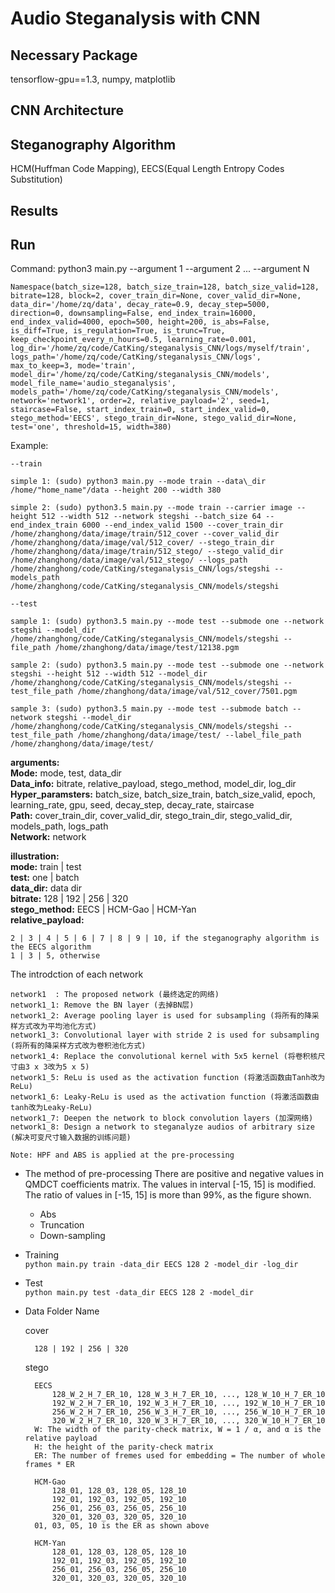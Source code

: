 # Audio Steganalysis with CNN
## Necessary Package
tensorflow-gpu==1.3, numpy, matplotlib

## CNN Architecture

## Steganography Algorithm
HCM(Huffman Code Mapping), EECS(Equal Length Entropy Codes Substitution)

## Results

## Run
Command: python3 main.py --argument 1 --argument 2 ... --argument N <br>

    Namespace(batch_size=128, batch_size_train=128, batch_size_valid=128, bitrate=128, block=2, cover_train_dir=None, cover_valid_dir=None, data_dir='/home/zq/data', decay_rate=0.9, decay_step=5000, direction=0, downsampling=False, end_index_train=16000, end_index_valid=4000, epoch=500, height=200, is_abs=False, is_diff=True, is_regulation=True, is_trunc=True, keep_checkpoint_every_n_hours=0.5, learning_rate=0.001, log_dir='/home/zq/code/CatKing/steganalysis_CNN/logs/myself/train', logs_path='/home/zq/code/CatKing/steganalysis_CNN/logs', max_to_keep=3, mode='train', model_dir='/home/zq/code/CatKing/steganalysis_CNN/models', model_file_name='audio_steganalysis', models_path='/home/zq/code/CatKing/steganalysis_CNN/models', network='network1', order=2, relative_payload='2', seed=1, staircase=False, start_index_train=0, start_index_valid=0, stego_method='EECS', stego_train_dir=None, stego_valid_dir=None, test='one', threshold=15, width=380)


Example: <br>
    
    --train
    
    simple 1: (sudo) python3 main.py --mode train --data\_dir /home/"home_name"/data --height 200 --width 380
    
    simple 2: (sudo) python3.5 main.py --mode train --carrier image --height 512 --width 512 --network stegshi --batch_size 64 --end_index_train 6000 --end_index_valid 1500 --cover_train_dir /home/zhanghong/data/image/train/512_cover --cover_valid_dir /home/zhanghong/data/image/val/512_cover/ --stego_train_dir /home/zhanghong/data/image/train/512_stego/ --stego_valid_dir /home/zhanghong/data/image/val/512_stego/ --logs_path /home/zhanghong/code/CatKing/steganalysis_CNN/logs/stegshi --models_path /home/zhanghong/code/CatKing/steganalysis_CNN/models/stegshi

    --test
    
    sample 1: (sudo) python3.5 main.py --mode test --submode one --network stegshi --model_dir /home/zhanghong/code/CatKing/steganalysis_CNN/models/stegshi --file_path /home/zhanghong/data/image/test/12138.pgm
    
    sample 2: (sudo) python3.5 main.py --mode test --submode one --network stegshi --height 512 --width 512 --model_dir /home/zhanghong/code/CatKing/steganalysis_CNN/models/stegshi --test_file_path /home/zhanghong/data/image/val/512_cover/7501.pgm
    
    sample 3: (sudo) python3.5 main.py --mode test --submode batch --network stegshi --model_dir /home/zhanghong/code/CatKing/steganalysis_CNN/models/stegshi --test_file_path /home/zhanghong/data/image/test/ --label_file_path /home/zhanghong/data/image/test/
    
    
**arguments:** <br>
**Mode:** mode, test, data\_dir <br>
**Data\_info:** bitrate, relative\_payload, stego\_method, model\_dir, log\_dir <br>
**Hyper\_paramsters:** batch\_size, batch\_size\_train, batch_size_valid, epoch, learning\_rate, gpu, seed, decay\_step, decay\_rate, staircase <br> 
**Path:** cover\_train\_dir, cover\_valid\_dir, stego\_train\_dir, stego\_valid\_dir, models\_path, logs\_path <br>
**Network:** network <br>

**illustration:** <br>
**mode:** train | test <br>
**test:** one | batch <br>
**data_dir:** data dir <br>
**bitrate:** 128 | 192 | 256 | 320 <br>
**stego_method:** EECS | HCM-Gao | HCM-Yan <br>
**relative\_payload:**

    2 | 3 | 4 | 5 | 6 | 7 | 8 | 9 | 10, if the steganography algorithm is the EECS algorithm
    1 | 3 | 5, otherwise
The introdction of each network


    network1  : The proposed network (最终选定的网络)
    network1_1: Remove the BN layer (去掉BN层)
    network1_2: Average pooling layer is used for subsampling (将所有的降采样方式改为平均池化方式)
    network1_3: Convolutional layer with stride 2 is used for subsampling (将所有的降采样方式改为卷积池化方式)
    network1_4: Replace the convolutional kernel with 5x5 kernel (将卷积核尺寸由3 x 3改为5 x 5)
    network1_5: ReLu is used as the activation function (将激活函数由Tanh改为ReLu)
    network1_6: Leaky-ReLu is used as the activation function (将激活函数由tanh改为Leaky-ReLu)
    network1_7: Deepen the network to block convolution layers (加深网络)
    network1_8: Design a network to steganalyze audios of arbitrary size (解决可变尺寸输入数据的训练问题)
        
    Note: HPF and ABS is applied at the pre-processing
    
* The method of pre-processing
    There are positive and negative values in QMDCT coefficients matrix. The values in interval [-15, 15] is modified.
    The ratio of values in [-15, 15] is more than 99%, as the figure shown.
    * Abs
    * Truncation
    * Down-sampling

* Training <br>
    `python main.py train -data_dir EECS 128 2 -model_dir -log_dir`

* Test <br>
    `python main.py test -data_dir EECS 128 2 -model_dir`

* Data Folder Name <br>

    
    cover

        128 | 192 | 256 | 320
    stego

        EECS
            128_W_2_H_7_ER_10, 128_W_3_H_7_ER_10, ..., 128_W_10_H_7_ER_10
            192_W_2_H_7_ER_10, 192_W_3_H_7_ER_10, ..., 192_W_10_H_7_ER_10
            256_W_2_H_7_ER_10, 256_W_3_H_7_ER_10, ..., 256_W_10_H_7_ER_10
            320_W_2_H_7_ER_10, 320_W_3_H_7_ER_10, ..., 320_W_10_H_7_ER_10
        W: The width of the parity-check matrix, W = 1 / α, and α is the relative payload
        H: the height of the parity-check matrix
        ER: The number of fremes used for embedding = The number of whole frames * ER
        
        HCM-Gao
            128_01, 128_03, 128_05, 128_10
            192_01, 192_03, 192_05, 192_10
            256_01, 256_03, 256_05, 256_10
            320_01, 320_03, 320_05, 320_10
        01, 03, 05, 10 is the ER as shown above
        
        HCM-Yan
            128_01, 128_03, 128_05, 128_10
            192_01, 192_03, 192_05, 192_10
            256_01, 256_03, 256_05, 256_10
            320_01, 320_03, 320_05, 320_10
